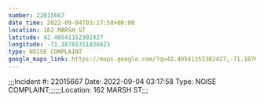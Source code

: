 ```yaml
---
number: 22015667
date_time: 2022-09-04T03:17:58+00:00
location: 162 MARSH ST
latitude: 42.40541152302427
longitude: -71.18765311836621
type: NOISE COMPLAINT
google_maps_link: https://maps.google.com/?q=42.40541152302427,-71.18765311836621
---
```


;;;Incident #: 22015667   Date: 2022-09-04 03:17:58   Type: NOISE COMPLAINT;;;;;;Location: 162 MARSH ST;;;
